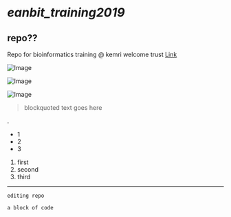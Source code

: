 # *eanbit_training2019*
## **repo??**
Repo for bioinformatics training @ kemri welcome trust
[Link](https://kemri-wellcome.org/2)

![Image](https://i1.wp.com/www.paisano-online.com/images/news/6063/bubby-the-misadventures-of-flapjack-wallpapers-1024x768__gallery.jpg?w=600)

![Image](http://www.bu.edu/bioinformatics/files/2009/04/bioinformatics-departments.png)

![Image](http://www.bu.edu/bioinformatics/files/2017/03/20170123_Whatsgoingon-650x297.png)

<blockquote><p>blockquoted text goes here</p></blockquote>. 

* 1
* 2
* 3

1. first
2. second
3. third

---
`editing repo`

```a block of code```
